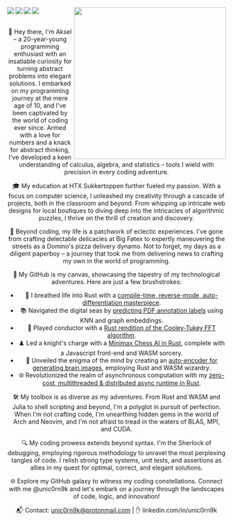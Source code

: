 <center>
  
  <image src='https://raw.githubusercontent.com/unic0rn9k/wowitsaraytracer/master/logo.png' align='right' width="350px">

  <image src='https://img.shields.io/badge/-Julia-9558B2?style=for-the-badge&logo=julia&logoColor=white' align=left>
  <image src='https://img.shields.io/badge/rust-%23000000.svg?style=for-the-badge&logo=rust&logoColor=white' align=left>
  <image src='https://img.shields.io/badge/python-3670A0?style=for-the-badge&logo=python&logoColor=ffdd54' align=left>
  <image src='https://img.shields.io/badge/PyTorch-%23EE4C2C.svg?style=for-the-badge&logo=PyTorch&logoColor=white' align=left>

  <br>
  <br>

👋 Hey there, I'm Aksel – a 20-year-young programming enthusiast with an insatiable curiosity for turning abstract problems into elegant solutions. I embarked on my programming journey at the mere age of 10, and I've been captivated by the world of coding ever since. Armed with a love for numbers and a knack for abstract thinking, I've developed a keen understanding of calculus, algebra, and statistics – tools I wield with precision in every coding adventure.

🎓 My education at HTX Sukkertoppen further fueled my passion. With a focus on computer science, I unleashed my creativity through a cascade of projects, both in the classroom and beyond. From whipping up intricate web designs for local boutiques to diving deep into the intricacies of algorithmic puzzles, I thrive on the thrill of creation and discovery.

🧠 Beyond coding, my life is a patchwork of eclectic experiences. I've gone from crafting delectable delicacies at Big Føtex to expertly maneuvering the streets as a Domino's pizza delivery dynamo. Not to forget, my days as a diligent paperboy – a journey that took me from delivering news to crafting my own in the world of programming.

🌟 My GitHub is my canvas, showcasing the tapestry of my technological adventures. Here are just a few brushstrokes:

- 🚀 I breathed life into Rust with a [compile-time, reverse-mode, auto-differentiation masterpiece](https://github.com/unic0rn9k/autodiff).
- 📚 Navigated the digital seas by [predicting PDF annotation labels](https://github.com/unic0rn9k/dsv_recruitment) using KNN and graph embeddings.
- 🎵 Played conductor with a [Rust rendition of the Cooley-Tukey FFT algorithm](https://github.com/unic0rn9k/fourier-notebook).
- ♟️ Led a knight's charge with a [Minimax Chess AI in Rust](https://github.com/Bechiscul/chess), complete with a Javascript front-end and WASM sorcery.
- 🧠 Unveiled the enigma of the mind by creating an [auto-encoder for generating brain images](https://gitlab.com/unic0rn9k/brainctautoencoder), employing Rust and WASM wizardry.
- 🌐 Revolutionized the realm of asynchronous computation with my [zero-cost, multithreaded & distributed async runtime in Rust](https://github.com/unic0rn9k/metalmorphosis).

🛠️ My toolbox is as diverse as my adventures. From Rust and WASM and Julia to shell scripting and beyond, I'm a polyglot in pursuit of perfection. When I'm not crafting code, I'm unearthing hidden gems in the world of Arch and Neovim, and I'm not afraid to tread in the waters of BLAS, MPI, and CUDA.

🔍 My coding prowess extends beyond syntax. I'm the Sherlock of debugging, employing rigorous methodology to unravel the most perplexing tangles of code. I relish strong type systems, unit tests, and assertions as allies in my quest for optimal, correct, and elegant solutions.

🌐 Explore my GitHub galaxy to witness my coding constellations. Connect with me @unic0rn9k and let's embark on a journey through the landscapes of code, logic, and innovation!

📬 Contact: unic0rn9k@protonmail.com | ✋ linkedin.com/in/unic0rn9k

</center>
